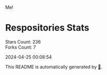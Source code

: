 Me!

# Respositories Stats
Stars Count: 236  
Forks Count: 7

2024-04-25 00:08:54  

This README is automatically generated by [🐰](https://github.com/rnitta/rnitta).
